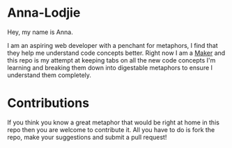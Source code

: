 # Anna-Lodjie

Hey, my name is Anna.

I am an aspiring web developer with a penchant for metaphors, I find that they help me understand code concepts better.
Right now I am a <a href="http://makersacademy.com">Maker</a> and this repo is my attempt at keeping tabs on all the new
code concepts I'm learning and breaking them down into digestable metaphors to ensure I understand them completely.

# Contributions

If you think you know a great metaphor that would be right at home in this repo then you are welcome to contribute it. All you
have to do is fork the repo, make your suggestions and submit a pull request!
